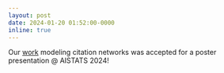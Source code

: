 ```yaml
---
layout: post
date: 2024-01-20 01:52:00-0000
inline: true
---
```


Our [work](https://proceedings.mlr.press/v238/nakis24a.html) modeling citation networks was accepted for a poster presentation @ AISTATS 2024!
